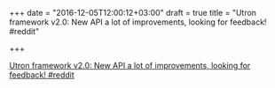 +++
date = "2016-12-05T12:00:12+03:00"
draft = true
title = "Utron framework v2.0: New API a lot of improvements, looking for feedback!  #reddit"

+++

<p><a href="https://t.co/rfkhRncsee">Utron framework v2.0: New API a lot of improvements, looking for feedback!  #reddit</a></p>
